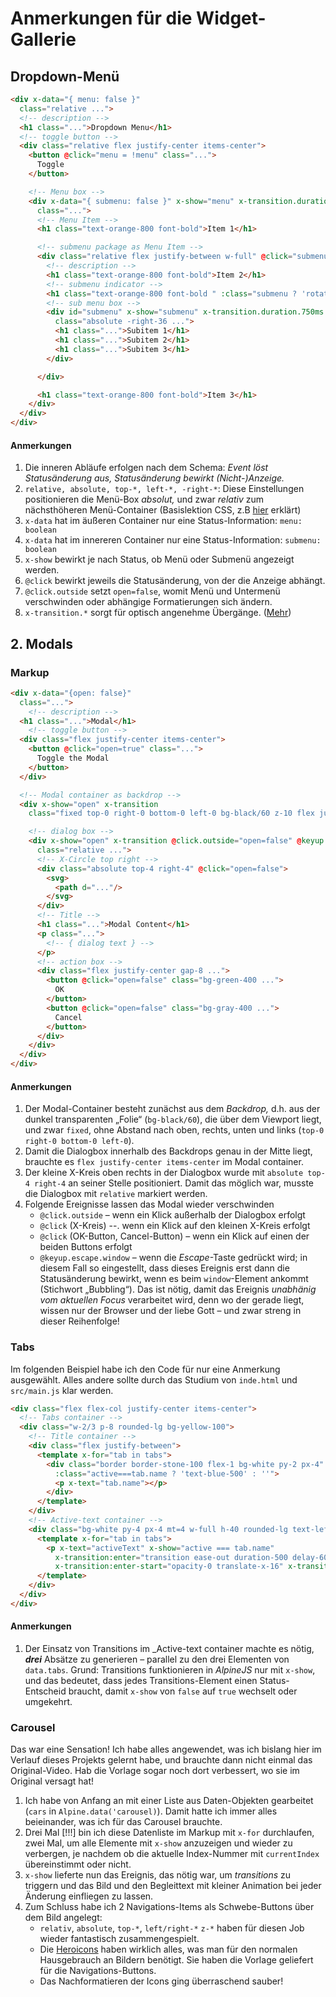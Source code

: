 # Anmerkungen für die Widget-Gallerie

## Dropdown-Menü

```html
<div x-data="{ menu: false }"
  class="relative ...">
  <!-- description -->
  <h1 class="...">Dropdown Menu</h1>
  <!-- toggle button -->
  <div class="relative flex justify-center items-center">
    <button @click="menu = !menu" class="...">
      Toggle
    </button>

    <!-- Menu box -->
    <div x-data="{ submenu: false }" x-show="menu" x-transition.duration.750ms @click.outside="menu=false"
      class="...">
      <!-- Menu Item -->
      <h1 class="text-orange-800 font-bold">Item 1</h1>

      <!-- submenu package as Menu Item -->
      <div class="relative flex justify-between w-full" @click="submenu=!submenu">
        <!-- description -->
        <h1 class="text-orange-800 font-bold">Item 2</h1>
        <!-- submenu indicator -->
        <h1 class="text-orange-800 font-bold " :class="submenu ? 'rotate-90' : ''">&gt;</h1>
        <!-- sub menu box -->
        <div id="submenu" x-show="submenu" x-transition.duration.750ms
          class="absolute -right-36 ...">
          <h1 class="...">Subitem 1</h1>
          <h1 class="...">Subitem 2</h1>
          <h1 class="...">Subitem 3</h1>
        </div>

      </div>

      <h1 class="text-orange-800 font-bold">Item 3</h1>
    </div>
  </div>
</div>
```

#### Anmerkungen

1. Die inneren Abläufe erfolgen nach dem Schema: _Event löst Statusänderung
   aus, Statusänderung bewirkt (Nicht-)Anzeige._
0. `relative, absolute, top-*, left-*, -right-*`: Diese Einstellungen
   positionieren die Menü-Box _absolut,_ und zwar _relativ_ zum nächsthöheren
   Menü-Container (Basislektion CSS, z.B
   [hier](https://www.youtube.com/playlist?list=PL4cUxeGkcC9hudKGi5o5UiWuTAGbxiLTh)
   erklärt)
0. `x-data` hat im äußeren Container nur eine Status-Information: `menu: boolean`
0. `x-data` hat im innereren Container nur eine Status-Information: `submenu: boolean`
0. `x-show` bewirkt je nach Status, ob Menü oder Submenü angezeigt werden.
0. `@click` bewirkt jeweils die Statusänderung, von der die Anzeige abhängt.
0. `@click.outside` setzt `open=false`, womit Menü und Untermenü verschwinden
   oder abhängige Formatierungen sich ändern.
0. `x-transition.*` sorgt für optisch angenehme Übergänge.
   ([Mehr](https://alpinejs.dev/directives/transition))

## 2. Modals

### Markup

```html
<div x-data="{open: false}"
  class="...">
    <!-- description -->
  <h1 class="...">Modal</h1>
    <!-- toggle button -->
  <div class="flex justify-center items-center">
    <button @click="open=true" class="...">
      Toggle the Modal
    </button>
  </div>

  <!-- Modal container as backdrop -->
  <div x-show="open" x-transition
    class="fixed top-0 right-0 bottom-0 left-0 bg-black/60 z-10 flex justify-center items-center">

    <!-- dialog box -->
    <div x-show="open" x-transition @click.outside="open=false" @keyup.escape.window="open=false"
      class="relative ...">
      <!-- X-Circle top right -->
      <div class="absolute top-4 right-4" @click="open=false">
        <svg>
          <path d="..."/>
        </svg>
      </div>
      <!-- Title -->
      <h1 class="...">Modal Content</h1>
      <p class="...">
        <!-- { dialog text } -->
      </p>
      <!-- action box -->
      <div class="flex justify-center gap-8 ...">
        <button @click="open=false" class="bg-green-400 ...">
          OK
        </button>
        <button @click="open=false" class="bg-gray-400 ...">
          Cancel
        </button>
      </div>
    </div>
  </div>
</div>
```

#### Anmerkungen

1. Der Modal-Container besteht zunächst aus dem _Backdrop,_ d.h. aus der dunkel
   transparenten „Folie“ (`bg-black/60`), die über dem Viewport liegt, und zwar
   `fixed`, ohne Abstand nach oben, rechts, unten und links (`top-0 right-0
   bottom-0 left-0`).
2. Damit die Dialogbox innerhalb des Backdrops genau in der Mitte liegt,
   brauchte es `flex justify-center items-center` im Modal container.
3. Der kleine X-Kreis oben rechts in der Dialogbox wurde mit `absolute top-4
   right-4` an seiner Stelle positioniert. Damit das möglich war, musste die
   Dialogbox mit `relative` markiert werden.
4. Folgende Ereignisse lassen das Modal wieder verschwinden
    - `@click.outside` – wenn ein Klick außerhalb der Dialogbox erfolgt
    - `@click` (X-Kreis) --. wenn ein Klick auf den kleinen X-Kreis erfolgt
    - `@click` (OK-Button, Cancel-Button) – wenn ein Klick auf einen der beiden
      Buttons erfolgt
    - `@keyup.escape.window` – wenn die _Escape_-Taste gedrückt wird; in diesem
      Fall so eingestellt, dass dieses Ereignis erst dann die Statusänderung
      bewirkt, wenn es beim `window`-Element ankommt (Stichwort „Bubbling“).
      Das ist nötig, damit das Ereignis _unabhänig vom aktuellen Focus_
      verarbeitet wird, denn wo der gerade liegt, wissen nur der Browser und
      der liebe Gott – und zwar streng in dieser Reihenfolge!

### Tabs

Im folgenden Beispiel habe ich den Code für nur eine Anmerkung ausgewählt.
Alles andere sollte durch das Studium von `inde.html` und `src/main.js` klar
werden.

```html
<div class="flex flex-col justify-center items-center">
  <!-- Tabs container -->
  <div class="w-2/3 p-8 rounded-lg bg-yellow-100">
    <!-- Title container -->
    <div class="flex justify-between">
      <template x-for="tab in tabs">
        <div class="border border-stone-100 flex-1 bg-white py-2 px-4" @click="toggle(tab.name)"
          :class="active===tab.name ? 'text-blue-500' : ''">
          <p x-text="tab.name"></p>
        </div>
      </template>
    </div>
    <!-- Active-text container -->
    <div class="bg-white py-4 px-4 mt=4 w-full h-40 rounded-lg text-left">
      <template x-for="tab in tabs">
        <p x-text="activeText" x-show="active === tab.name"
          x-transition:enter="transition ease-out duration-500 delay-600"
          x-transition:enter-start="opacity-0 translate-x-16" x-transition:enter-end="opacity-1"></p>
      </template>
    </div>
  </div>
</div>
```

#### Anmerkungen

1. Der Einsatz von Transitions im _Active-text container machte es nötig,
   ___drei___ Absätze zu generieren – parallel zu den drei Elementen von
   `data.tabs`. Grund: Transitions funktionieren in _AlpineJS_ nur mit `x-show`,
   und das bedeutet, dass jedes Transitions-Element einen Status-Entscheid
   braucht, damit `x-show` von `false` auf `true` wechselt oder umgekehrt.

### Carousel

Das war eine Sensation! Ich habe alles angewendet, was ich bislang hier im
Verlauf dieses Projekts gelernt habe, und brauchte dann nicht einmal das
Original-Video. Hab die Vorlage sogar noch dort verbessert, wo sie im Original
versagt hat!

1. Ich habe von Anfang an mit einer Liste aus Daten-Objekten gearbeitet (`cars`
   in `Alpine.data('carousel)`). Damit hatte ich immer alles beieinander, was
   ich für das Carousel brauchte.
0. Drei Mal [!!!] bin ich diese Datenliste im Markup mit `x-for` durchlaufen,
   zwei Mal, um alle Elemente mit `x-show` anzuzeigen und wieder zu verbergen,
   je nachdem ob die aktuelle Index-Nummer mit `currentIndex` übereinstimmt
   oder nicht.
0. `x-show` lieferte nun das Ereignis, das nötig war, um _transitions_ zu
   triggern und das Bild und den Begleittext mit kleiner Animation bei jeder
   Änderung einfliegen zu lassen.
0. Zum Schluss habe ich 2 Navigations-Items als Schwebe-Buttons über dem Bild
   angelegt:
     - `relativ`, `absolute`, `top-*`, `left/right-*` `z-*` haben für diesen Job
       wieder fantastisch zusammengespielt.
     - Die [Heroicons](https://heroicons.com/solid) haben wirklich alles, was man
       für den normalen Hausgebrauch an Bildern benötigt. Sie haben die Vorlage
       geliefert für die Navigations-Buttons.
     - Das Nachformatieren der Icons ging überraschend sauber!

<!--
vim: ts=2:sw=2:fdm=indent
-->

